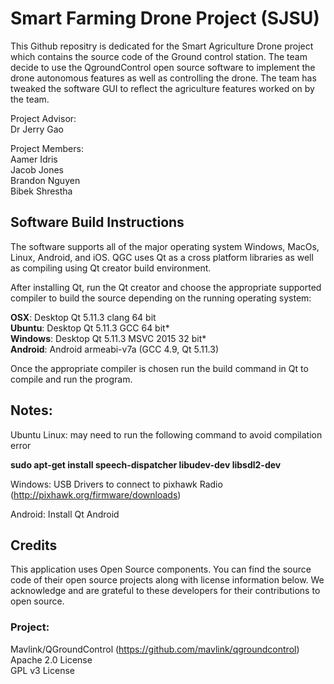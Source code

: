 ﻿
# Smart Farming Drone Project (SJSU)

This Github repositry is dedicated for the Smart Agriculture Drone project which contains the source code of the Ground control station. The team decide to use the QgroundControl open source software to implement the drone autonomous features as well as controlling the drone. The team has tweaked the software GUI to reflect the agriculture features worked on by the team. 

Project Advisor:  
Dr Jerry Gao  

Project Members:  
Aamer Idris  
Jacob Jones  
Brandon Nguyen  
Bibek Shrestha  



## Software Build Instructions

The software supports all of the major operating system Windows, MacOs, Linux, Android, and iOS. QGC uses Qt as a cross platform libraries as well as compiling using Qt creator build environment. 

After installing Qt, run the Qt creator and choose the appropriate supported compiler to build the source depending on the running operating system:

**OSX**: Desktop Qt 5.11.3 clang 64 bit  
**Ubuntu**: Desktop Qt 5.11.3 GCC 64 bit*  
**Windows**: Desktop Qt 5.11.3 MSVC 2015 32 bit*  
**Android**: Android armeabi-v7a (GCC 4.9, Qt 5.11.3)  

Once the appropriate compiler is chosen run the build command in Qt to compile and run the program.




## Notes:

Ubuntu Linux: may need to run the following command to avoid compilation error  

**sudo apt-get install speech-dispatcher libudev-dev libsdl2-dev**

Windows: USB Drivers to connect to pixhawk Radio (http://pixhawk.org/firmware/downloads)  

Android: Install Qt Android  



## Credits  

This application uses Open Source components. You can find the source code of their open source projects along with license information below. We acknowledge and are grateful to these developers for their contributions to open source.

### Project:  

Mavlink/QGroundControl (https://github.com/mavlink/qgroundcontrol)  
Apache 2.0 License  
GPL v3 License  
